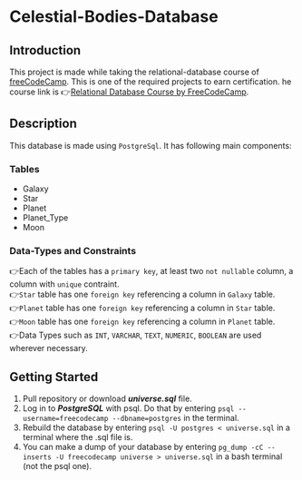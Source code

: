 # Celestial-Bodies-Database
## Introduction
This project is made while taking the relational-database course of [freeCodeCamp](https://www.freecodecamp.org). This is one of the required projects to earn certification.
he course link is 👉[Relational Database Course by FreeCodeCamp](https://www.freecodecamp.org/learn/relational-database/).

## Description
This database is made using `PostgreSql`. It has following main components:
### Tables
* Galaxy
* Star
* Planet
* Planet_Type
* Moon
### Data-Types and Constraints
👉Each of the tables has a `primary key`, at least two `not nullable` column, a column with `unique` contraint.<br>
👉`Star` table has one `foreign key` referencing a column in `Galaxy` table.<br>
👉`Planet` table has one `foreign key` referencing a column in `Star` table.<br>
👉`Moon` table has one `foreign key` referencing a column in `Planet` table.<br>
👉Data Types such as `INT`, `VARCHAR`, `TEXT`, `NUMERIC`, `BOOLEAN` are used wherever necessary.

## Getting Started
1. Pull repository or download ***universe.sql*** file.
2. Log in to ***PostgreSQL*** with psql. Do that by entering ```psql --username=freecodecamp --dbname=postgres``` in the terminal.  
3. Rebuild the database by entering ```psql -U postgres < universe.sql``` in a terminal where the .sql file is.
4.  You can make a dump of your database by entering  ```pg_dump -cC --inserts -U freecodecamp universe > universe.sql``` in a bash terminal (not the psql one). 
   


